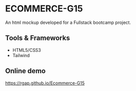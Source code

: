 # ECOMMERCE-G15

An html mockup developed for a Fullstack bootcamp project.

## Tools & Frameworks

- HTML5/CSS3
- Tailwind

## Online demo

https://rgap.github.io/Ecommerce-G15
